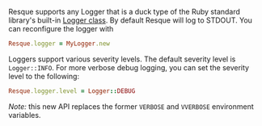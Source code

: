 Resque supports any Logger that is a duck type of the Ruby standard library's built-in [Logger class](http://www.ruby-doc.org/stdlib-1.9.3/libdoc/logger/rdoc/Logger.html). By default Resque will log to STDOUT. You can reconfigure the logger with

```ruby
Resque.logger = MyLogger.new
```

Loggers support various severity levels. The default severity level is `Logger::INFO`. For more verbose debug logging, you can set the severity level to the following:

```ruby
Resque.logger.level = Logger::DEBUG
```

*Note:* this new API replaces the former `VERBOSE` and `VVERBOSE` environment variables.